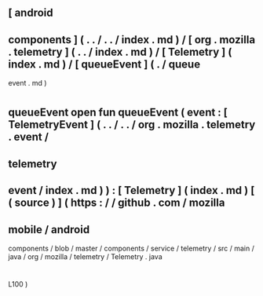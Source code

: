 [
android
-
components
]
(
.
.
/
.
.
/
index
.
md
)
/
[
org
.
mozilla
.
telemetry
]
(
.
.
/
index
.
md
)
/
[
Telemetry
]
(
index
.
md
)
/
[
queueEvent
]
(
.
/
queue
-
event
.
md
)
#
queueEvent
open
fun
queueEvent
(
event
:
[
TelemetryEvent
]
(
.
.
/
.
.
/
org
.
mozilla
.
telemetry
.
event
/
-
telemetry
-
event
/
index
.
md
)
)
:
[
Telemetry
]
(
index
.
md
)
[
(
source
)
]
(
https
:
/
/
github
.
com
/
mozilla
-
mobile
/
android
-
components
/
blob
/
master
/
components
/
service
/
telemetry
/
src
/
main
/
java
/
org
/
mozilla
/
telemetry
/
Telemetry
.
java
#
L100
)
